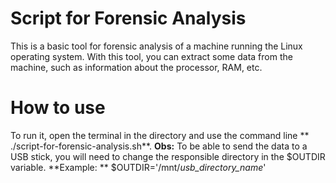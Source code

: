 # Script for Forensic Analysis

This is a basic tool for forensic analysis of a machine running the Linux operating system.
With this tool, you can extract some data from the machine, such as information about the processor, RAM, etc.

# How to use

To run it, open the terminal in the directory and use the command line ** ./script-for-forensic-analysis.sh**.
**Obs:** To be able to send the data to a USB stick, you will need to change the responsible directory in the $OUTDIR variable.
**Example: **
$OUTDIR='/mnt/*usb_directory_name*'
